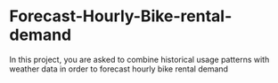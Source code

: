 # Forecast-Hourly-Bike-rental-demand
In this project, you are asked to combine historical usage patterns with weather data in order to forecast hourly bike rental demand
